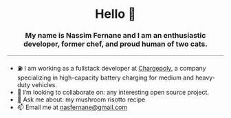 <h1 align="center">Hello 👋</h1>

<center><h3 align="center">My name is Nassim Fernane and I am an enthusiastic developer, former chef, and proud human of two cats.</h3></center>

<hr style="height:1px; border-width:1px; margin-bottom: 20px color:gray;background-color:gray"/>

-   ⛽ I am working as a fullstack developer at
    <a href="https://www.chargepoly.com/fr/">Chargepoly</a>, a company specializing in high-capacity
    battery charging for medium and heavy-duty vehicles.
-   👯 I’m looking to collaborate on: any interesting open source project.
-   💬 Ask me about: my mushroom risotto recipe
-   📫 Email me at nasfernane@gmail.com
